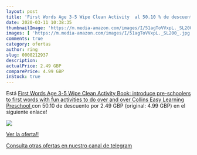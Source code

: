 ```yaml
---
layout: post
title: 'First Words Age 3-5 Wipe Clean Activity  al 50.10 % de descuento'
date: 2020-03-11 10:38:35
thumbnailImage: 'https://m.media-amazon.com/images/I/51agToVVxpL._SL200_.jpg'
images: [ 'https://m.media-amazon.com/images/I/51agToVVxpL._SL200_.jpg' ]
comments: true
category: ofertas
author: ring
slug: 0008212937
description:
actualPrice: 2.49 GBP
comparePrice: 4.99 GBP
inStock: true
---
```


Está [First Words Age 3-5 Wipe Clean Activity Book: introduce pre-schoolers to first words with fun activities to do over and over  Collins Easy Learning Preschool ](https://www.amazon.co.uk/dp/0008212937/?tag=redken01-21) con 50.10 de descuento por 2.49 GBP (original: 4.99 GBP) en el siguiente enlace!

[![](https://m.media-amazon.com/images/I/51agToVVxpL._SL200_.jpg)](https://www.amazon.co.uk/dp/0008212937/?tag=redken01-21)

[Ver la oferta!!](https://www.amazon.co.uk/dp/0008212937/?tag=redken01-21)

[Consulta otras ofertas en nuestro canal de telegram](https://t.me/s/ofertas25)

